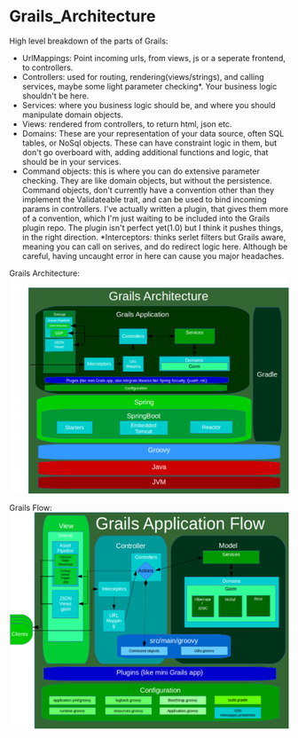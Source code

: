 # Grails_Architecture

High level breakdown of the parts of Grails:
* UrlMappings: Point incoming urls, from views, js or a seperate frontend, to controllers.
* Controllers: used for routing, rendering(views/strings), and calling services, maybe some light parameter checking*. Your business logic shouldn't be here.
* Services: where you business logic should be, and where you should manipulate domain objects.
* Views: rendered from controllers, to return html, json etc.
* Domains: These are your representation of your data source, often SQL tables, or NoSql objects. These can have constraint logic in them, but don't go overboard with, adding additional functions and logic, that should be in your services.
* Command objects: this is where you can do extensive parameter checking. They are like domain objects, but without the persistence. Command objects, don't currently have a convention other than they  implement the Validateable trait, and can be used to bind incoming params in controllers. I've actually written a plugin, that gives them more of a convention, which I'm just waiting to be included into the Grails plugin repo. The plugin isn't perfect yet(1.0) but I think it pushes things, in the right direction.
*Interceptors: thinks serlet filters but Grails aware, meaning you can call on serives, and do redirect logic here. Although be careful, having uncaught error in here can cause you major headaches.

Grails Architecture:
![Grails Architecture](https://github.com/virtualdogbert/Grails_Architecture/raw/master/Grails_Architecture.png)

Grails Flow:
![Grails Flow](https://github.com/virtualdogbert/Grails_Architecture/raw/master/Grails_Flow.png)

